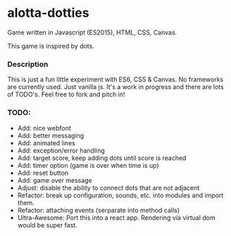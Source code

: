 # alotta-dotties
Game written in Javascript (ES2015), HTML, CSS, Canvas.

This game is inspired by dots.

### Description
This is just a fun little experiment with ES6, CSS & Canvas.
No frameworks are currently used. Just vanilla js.
It's a work in progress and there are lots of TODO's.
Feel free to fork and pitch in!

### TODO:
- Add: nice webfont
- Add: better messaging
- Add: animated lines
- Add: exception/error handling
- Add: target score, keep adding dots until score is reached
- Add: timer option (game is over when time is up)
- Add: reset button
- Add: game over message
- Adjust: disable the ability to connect dots that are not adjacent
- Refactor: break up configuration, sounds, etc. into modules and import them.
- Refactor: attaching events (serparate into method calls)
- Ultra-Awesome: Port this into a react app. Rendering via virtual dom would be super fast.
